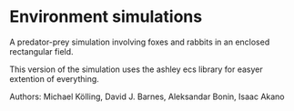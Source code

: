 Environment simulations
========================


A predator-prey simulation involving foxes and rabbits in
an enclosed rectangular field.

This version of the simulation uses the ashley ecs library for easyer extention of everything.

Authors: Michael Kölling, David J. Barnes, Aleksandar Bonin, Isaac Akano
